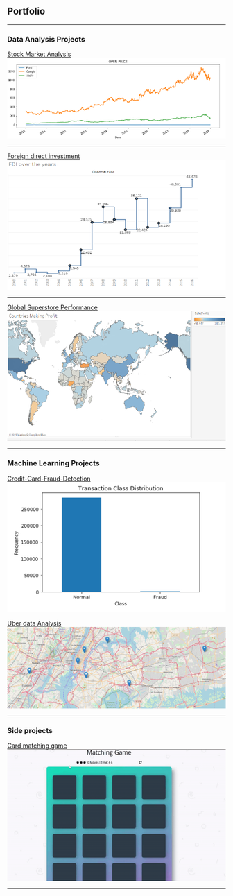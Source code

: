 ## Portfolio

---

### Data Analysis Projects

[Stock Market Analysis](/sample_page)
<img src="images/sp_pic_1.png?raw=true"/>

---
[Foreign direct investment](/sample_page_1)
<img src="images/fdi_pic3.png" width="700" height="300"/>

---
[Global Superstore Performance](/sample_page_3)
<img src="images/gsp_pic_1e.png?raw=true" width="700" height="300"/>

---
### Machine Learning Projects
[Credit-Card-Fraud-Detection](/sample_page_5)
<img src="images/cfd_pic_1.png?raw=true" width="700" height="300"/>

[Uber data Analysis](/sample_page_6)
<img src="images/ut_pic1.png?raw=true"/>

---


### Side projects
[Card matching game](/sample_page_4)
![](images/game.gif)



---
<!--<p style="font-size:11px"> <a href="https://github.com/evanca/quick-portfolio">evanca</a></p>-->
<!-- Remove above link if you don't want to attibute -->
